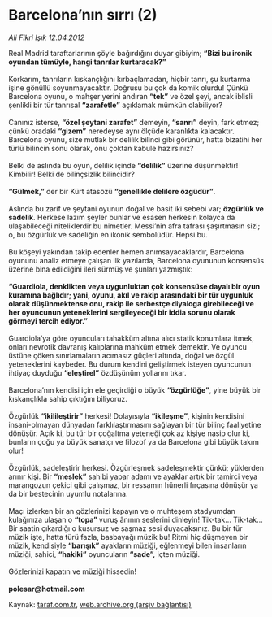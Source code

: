 # Barcelona’nın sırrı (2)

*Ali Fikri Işık 12.04.2012*

<div class="yazi"><p>Real Madrid taraftarlarının şöyle bağırdığını duyar gibiyim; <b>“Bizi bu ironik oyundan tümüyle, hangi tanrılar kurtaracak?”<br/><br/></b>Korkarım, tanrıların kıskançlığını kırbaçlamadan, hiçbir tanrı, şu kurtarma işine gönüllü soyunmayacaktır. Doğrusu bu çok da komik olurdu! Çünkü Barcelona oyunu, o mahşer yerini andıran <b>“tek”</b> ve özel şeyi, ancak iblisli şenlikli bir tür tanrısal <b>“zarafetle”</b> açıklamak mümkün olabiliyor?<br/><br/>Canınız isterse, <b>“özel şeytani zarafet”</b> demeyin, <b>“sanrı”</b> deyin, fark etmez; çünkü oradaki <b>“gizem”</b> neredeyse aynı ölçüde karanlıkta kalacaktır. Barcelona oyunu, size mutlak bir delilik bilinci gibi görünür, hatta bizatihi her türlü bilincin sonu olarak, onu çoktan kabule hazırsınız?<br/><br/>Belki de aslında bu oyun, delilik içinde <b>“delilik”</b> üzerine düşünmektir! Kimbilir! Belki de bilinçsizlik bilincidir?<br/><br/><b>“Gülmek,”</b> der bir Kürt atasözü <b>“genellikle delilere özgüdür”</b>.<br/><br/>Aslında bu zarif ve şeytani oyunun doğal ve basit iki sebebi var; <b>özgürlük ve sadelik</b>. Herkese lazım şeyler bunlar ve esasen herkesin kolayca da ulaşabileceği niteliklerdir bu nimetler. Messi’nin afra tafrası şaşırtmasın sizi; o, bu özgürlük ve sadeliğin en ikonik sembolüdür. Hepsi bu.<br/><br/>Bu köşeyi yakından takip edenler hemen anımsayacaklardır, Barcelona oyununu analiz etmeye çalışan ilk yazılarda, Barcelona oyununun konsensüs üzerine bina edildiğini ileri sürmüş ve şunları yazmıştık:<br/><br/><b>“Guardiola, denklikten veya uygunluktan çok konsensüse dayalı bir oyun kuramına bağlıdır; yani, oyunu, akıl ve rakip arasındaki bir tür uygunluk olarak düşünmektense onu, rakip ile serbestçe diyaloga girebileceği ve her oyuncunun yeteneklerini sergileyeceği bir iddia sorunu olarak görmeyi tercih ediyor.”<br/><br/></b>Guardiola’ya göre oyuncuları tahakküm altına alıcı statik konumlara itmek, onları nevrotik davranış kalıplarına mahkûm etmek demektir. Ve oyuncu üstüne çöken sınırlamaların acımasız güçleri altında, doğal ve özgül yeteneklerini kaybeder. Bu durum kendini geliştirmek isteyen oyuncunun ihtiyaç duyduğu <b>“eleştirel”</b> özdüşünüm yollarını tıkar.<br/><br/>Barcelona’nın kendisi için ele geçirdiği o büyük <b>“özgürlüğe”</b>, yine büyük bir kıskançlıkla sahip çıktığını biliyoruz.<br/><br/>Özgürlük <b>“ikilileştirir”</b> herkesi! Dolayısıyla <b>“ikileşme”</b>, kişinin kendisini insani-olmayan dünyadan farklılaştırmasını sağlayan bir tür bilinç faaliyetine dönüşür. Açık ki, bu tür bir çoğaltma yeteneği çok az kişiye nasip olur ki, bunların çoğu ya büyük sanatçı ve filozof ya da Barcelona gibi büyük takım olur!<br/><br/>Özgürlük, sadeleştirir herkesi. Özgürleşmek sadeleşmektir çünkü; yüklerden arınır kişi. Bir <b>“meslek”</b> sahibi yapar adamı ve ayaklar artık bir tamirci veya marangozun çekici gibi çalışmaz, bir ressamın hünerli fırçasına dönüşür ya da bir bestecinin uyumlu notalarına.<br/><br/>Maçı izlerken bir an gözlerinizi kapayın ve o muhteşem stadyumdan kulağınıza ulaşan o <b>“topa” </b>vuruş ânının seslerini dinleyin! Tik-tak... Tik-tak... Bir saatin çıkardığı o kusursuz ve şaşmaz sesi duyacaksınız. Bu bir tür müzik işte, hatta türü fazla, basbayağı müzik bu! Ritmi hiç düşmeyen bir müzik, kendisiyle <b>“barışık”</b> ayakların müziği, eğlenmeyi bilen insanların müziği, sahici, <b>“hakiki”</b> oyuncuların <b>“sade”,</b> içten müziği.<br/><br/>Gözlerinizi kapatın ve müziği hissedin!<br/><br/><b>polesar@hotmail.com</b></p>
<p></p>
</div>

Kaynak: [taraf.com.tr](http://www.taraf.com.tr/ali-fikri-isik/makale-barcelona-nin-sirri-2.htm), [web.archive.org (arşiv bağlantısı)](http://web.archive.org/web/20131107094518/http://www.taraf.com.tr/ali-fikri-isik/makale-barcelona-nin-sirri-2.htm)
